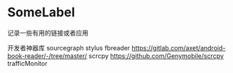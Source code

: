 # SomeLabel
记录一些有用的链接或者应用

开发者神器库
sourcegraph
stylus
fbreader https://gitlab.com/axet/android-book-reader/-/tree/master/
scrcpy https://github.com/Genymobile/scrcpy
trafficMonitor 
